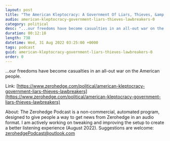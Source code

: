 ```yaml
---
layout: post
title: "The American Kleptocracy: A Government Of Liars, Thieves, &amp; Lawbreakers"
audio: american-kleptocracy-government-liars-thieves-lawbreakers-0
category: political
desc: "...our freedoms have become casualties in an all-out war on the American people."
duration: 00:12:18
length: 738
datetime: Wed, 31 Aug 2022 03:25:00 +0000
tags: podcast
guid: american-kleptocracy-government-liars-thieves-lawbreakers-0
order: 0
---
```

...our freedoms have become casualties in an all-out war on the American people.

Link: [https://www.zerohedge.com/political/american-kleptocracy-government-liars-thieves-lawbreakers](https://www.zerohedge.com/political/american-kleptocracy-government-liars-thieves-lawbreakers)

About: The Zerohedge Podcast is a non-commercial, automated program, designed to give people a way to get news from Zerohedge in an audio format.  I am actively working on tweaking and improving the setup to create a better listening experience (August 2022).  Suggestions are welcome: [zerohedgePodcast@outlook.com](mailto:zerohedgePodcast@outlook.com)